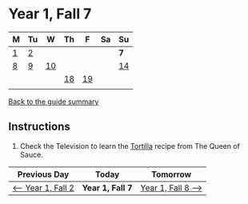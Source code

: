 # Year 1, Fall 7

| M                          | Tu                        | W                         | Th                        | F                         | Sa                        | Su                        |
| -------------------------- | ------------------------- | ------------------------- | ------------------------- |-------------------------- | ------------------------- | ------------------------- |
| [1](year-1-fall-1.md)      | [2](year-1-fall-2.md)     |                           |                           |                           |                           | **7**                     |
| [8](year-1-fall-8.md)      | [9](year-1-fall-9.md)     | [10](year-1-fall-10.md)   |                           |                           |                           | [14](year-1-fall-14.md)   |
|                            |                           |                           | [18](year-1-fall-18.md)   | [19](year-1-fall-19.md)   |                           |                           |
|                            |                           |                           |                           |                           |                           |                           |

[Back to the guide summary](readme.md)

## Instructions

1. Check the Television to learn the [Tortilla](https://stardewvalleywiki.com/Tortilla) recipe from The Queen of Sauce.

| Previous Day                                | Today                 | Tomorrow                                    |
| ------------------------------------------- | --------------------- | ------------------------------------------- |
| [⟵ Year 1, Fall 2](year-1-fall-2.md)       | **Year 1, Fall 7**    | [Year 1, Fall 8 ⟶](year-1-fall-8.md)       |

